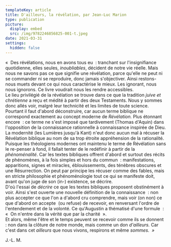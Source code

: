 ```yaml
---
templateKey: article
title: D'ailleurs, la révélation, par Jean-Luc Marion
type: publication
picture:
  display: embed
  src: /img/9782246856825-001-t.jpeg
date: 2021-03-31
settings:
  hidden: false
---
```

«  Des révélations, nous en avons tous eu  : tranchant sur l'insignifiance quotidienne, elles seules, *inoubliables*, décident de notre vie réelle. Mais nous ne savons pas ce que signifie une révélation, parce qu'elle ne peut ni se commander ni se reproduire, donc jamais s'objectiver. Ainsi restons-nous muets devant ce qui nous caractérise le mieux. Les ignorant, nous nous ignorons. Ce livre voudrait nous les rendre accessibles.\
Le lieu privilégié de la révélation se trouve dans ce que la tradition *juive et chrétienne* a reçu et médité à partir des deux Testaments. Nous y sommes donc allés voir, malgré leur technicité et les limites de toute science.\
Pourtant il faut d'abord déconstruire, car aucun terme biblique ne correspond exactement au concept moderne de *Révélation.* Plus étonnant encore  : ce terme ne s'est imposé que tardivement (Thomas d'Aquin) dans l'opposition de la connaissance rationnelle à connaissance inspirée de Dieu. La modernité (les Lumières jusqu'à Kant) n'eut donc aucun mal à récuser la Révélation biblique au nom de sa trop étroite appréhension de la rationalité.\
Puisque les théologiens modernes ont maintenu le terme de Révélation sans le re-penser à fond, il fallait tenter de le redéfinir à partir de la *phénoménalité*. Car les textes bibliques offrent d'abord et surtout des récits de phénomènes, à la fois simples et hors du commun  : manifestations, apparitions, signes et miracles, éblouissements, des ténèbres obscures et une Résurrection. On peut par principe les récuser comme des fables, mais en stricte philosophie et phénoménologie tout ce qui se manifeste doit, avant qu'on juge de son (in-) existence, se décrire.\
D'où l'essai de *décrire* ce que les textes bibliques proposent obstinément à voir. Ainsi s'est ouverte une nouvelle définition de la connaissance  : non plus accepter ce que l'on a d'abord cru comprendre, mais voir (on non) ce que d'abord on accepte  (ou refuse) de recevoir, en renversant l'ordre de l'entendement et de la volonté. Ce qu'Augustin a thématisé d'une formule  : «  On n'entre dans la vérité que par la charité  ».\
Et alors, même l'être et le temps peuvent se recevoir comme ils se donnent  : non dans la clôture de notre monde, mais comme un don *d'ailleurs.* Car c'est dans cet *ailleurs* que nous vivons, respirons et même *sommes.  »*

J.-L. M.